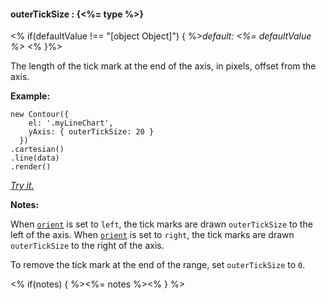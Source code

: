 #### **outerTickSize** : {<%= type %>}

<% if(defaultValue !== "[object Object]") { %>*default: <%= defaultValue %>* <% }%>

The length of the tick mark at the end of the axis, in pixels, offset from the axis.

**Example:**

    new Contour({
        el: '.myLineChart',
        yAxis: { outerTickSize: 20 }
      })
    .cartesian()
    .line(data)
    .render()

*[Try it.](<%= jsFiddleLink %>)*

**Notes:**

When [`orient`](#config_config.yAxis.orient) is set to `left`, the tick marks are drawn `outerTickSize` to the left of the axis. When [`orient`](#config_config.yAxis.orient) is set to `right`, the tick marks are drawn `outerTickSize` to the right of the axis.

To remove the tick mark at the end of the range, set `outerTickSize` to `0`.

<% if(notes) { %><%= notes %><% } %>

